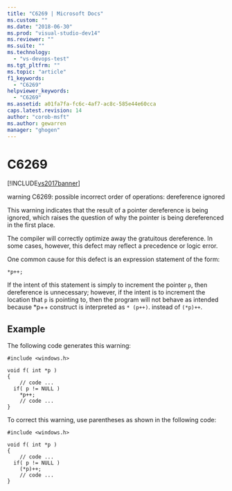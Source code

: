 ```yaml
---
title: "C6269 | Microsoft Docs"
ms.custom: ""
ms.date: "2018-06-30"
ms.prod: "visual-studio-dev14"
ms.reviewer: ""
ms.suite: ""
ms.technology: 
  - "vs-devops-test"
ms.tgt_pltfrm: ""
ms.topic: "article"
f1_keywords: 
  - "C6269"
helpviewer_keywords: 
  - "C6269"
ms.assetid: a01fa7fa-fc6c-4af7-ac8c-585e44e60cca
caps.latest.revision: 14
author: "corob-msft"
ms.author: gewarren
manager: "ghogen"
---
```

# C6269
[!INCLUDE[vs2017banner](../includes/vs2017banner.md)]

warning C6269: possible incorrect order of operations: dereference ignored  
  
 This warning indicates that the result of a pointer dereference is being ignored, which raises the question of why the pointer is being dereferenced in the first place.  
  
 The compiler will correctly optimize away the gratuitous dereference. In some cases, however, this defect may reflect a precedence or logic error.  
  
 One common cause for this defect is an expression statement of the form:  
  
```  
*p++;  
```  
  
 If the intent of this statement is simply to increment the pointer `p`, then dereference is unnecessary; however, if the intent is to increment the location that `p` is pointing to, then the program will not behave as intended because  *p++ construct is interpreted as `* (p++)`. instead of `(*p)++`.  
  
## Example  
 The following code generates this warning:  
  
```  
#include <windows.h>  
  
void f( int *p )  
{  
    // code ...  
  if( p != NULL )  
    *p++;  
    // code ...  
}  
```  
  
 To correct this warning, use parentheses as shown in the following code:  
  
```  
#include <windows.h>  
  
void f( int *p )  
{  
    // code ...  
  if( p != NULL )  
    (*p)++;  
    // code ...  
}  
```



